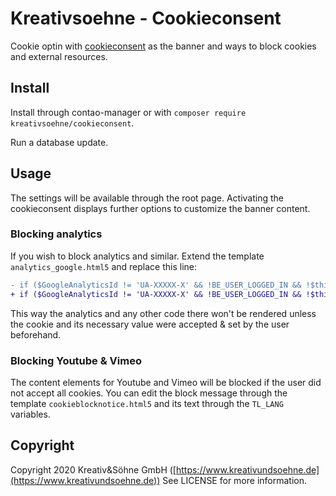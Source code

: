 # Kreativsoehne - Cookieconsent

Cookie optin with [cookieconsent](https://www.osano.com/cookieconsent) as the banner and ways to block cookies and external resources.

## Install

Install through contao-manager or with `composer require kreativsoehne/cookieconsent`.

Run a database update.

## Usage

The settings will be available through the root page. Activating the cookieconsent displays further options to customize the banner content.

### Blocking analytics

If you wish to block analytics and similar. Extend the template `analytics_google.html5` and replace this line:

```diff
- if ($GoogleAnalyticsId != 'UA-XXXXX-X' && !BE_USER_LOGGED_IN && !$this->hasAuthenticatedBackendUser()): ?>
+ if ($GoogleAnalyticsId != 'UA-XXXXX-X' && !BE_USER_LOGGED_IN && !$this->hasAuthenticatedBackendUser() && \Input::cookie('cookieconsent_status') === 'allow'): ?>
```

This way the analytics and any other code there won't be rendered unless the cookie and its necessary value were accepted & set by the user beforehand.

### Blocking Youtube & Vimeo

The content elements for Youtube and Vimeo will be blocked if the user did not accept all cookies. You can edit the block message through the template `cookieblocknotice.html5` and its text through the `TL_LANG` variables.

## Copyright

Copyright 2020 Kreativ&Söhne GmbH ([https://www.kreativundsoehne.de](https://www.kreativundsoehne.de))
See LICENSE for more information.
